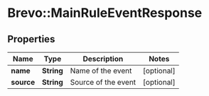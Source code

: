# Brevo::MainRuleEventResponse

## Properties
Name | Type | Description | Notes
------------ | ------------- | ------------- | -------------
**name** | **String** | Name of the event | [optional] 
**source** | **String** | Source of the event | [optional] 


